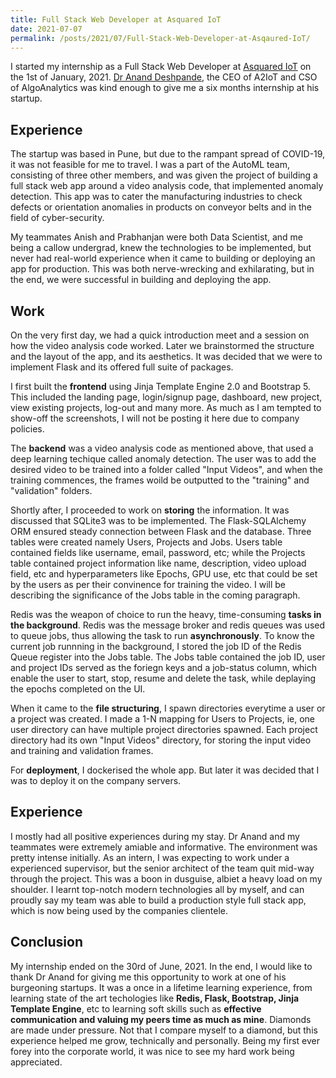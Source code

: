 ```yaml
---
title: Full Stack Web Developer at Asquared IoT
date: 2021-07-07
permalink: /posts/2021/07/Full-Stack-Web-Developer-at-Asqaured-IoT/
---
```


I started my internship as a Full Stack Web Developer at [Asquared IoT](https://www.asquared.ai/) on the 1st of January, 2021. [Dr Anand Deshpande](https://www.linkedin.com/in/anand-m-deshpande/), the CEO of A2IoT and CSO of AlgoAnalytics was kind enough to give me a six months internship at his startup.

## Experience

The startup was based in Pune, but due to the rampant spread of COVID-19, it was not feasible for me to travel. I was a part of the AutoML team, consisting of three other members, and was given the project of building a full stack web app around a video analysis code, that implemented anomaly detection. This app was to cater the manufacturing industries to check defects or orientation anomalies in products on conveyor belts and in the field of cyber-security.

My teammates Anish and Prabhanjan were both Data Scientist, and me being a callow undergrad, knew the technologies to be implemented, but never had real-world experience when it came to building or deploying an app for production. This was both nerve-wrecking and exhilarating, but in the end, we were successful in building and deploying the app. 

## Work
On the very first day, we had a quick introduction meet and a session on how the video analysis code worked. Later we brainstormed the structure and the layout of the app, and its aesthetics. It was decided that we were to implement Flask and its offered full suite of packages. 

I first built the **frontend** using Jinja Template Engine 2.0 and Bootstrap 5. This included the landing page, login/signup page, dashboard, new project, view existing projects, log-out and many more. As much as I am tempted to show-off the screenshots, I will not be posting it here due to company policies. 

The **backend** was a video analysis code as mentioned above, that used a deep learning techique called anomaly detection. The user was to add the desired video to be trained into a folder called "Input Videos", and when the training commences, the frames woild be outputted to the "training" and "validation" folders.

Shortly after, I proceeded to work on **storing** the information. It was discussed that SQLite3 was to be implemented. The Flask-SQLAlchemy ORM ensured steady connection between Flask and the database. Three tables were created namely Users, Projects and Jobs. Users table contained fields like username, email, password, etc; while the Projects table contained project information like name, description, video upload field, etc and hyperparameters like Epochs, GPU use, etc that could be set by the users as per their convinence for training the video. I will be describing the significance of the Jobs table in the coming paragraph. 

Redis was the weapon of choice to run the heavy, time-consuming **tasks in the background**. Redis was the message broker and redis queues was used to queue jobs, thus allowing the task to run **asynchronously**. To know the current job runnning in the background, I stored the job ID of the Redis Queue register into the Jobs table. The Jobs table contained the job ID, user and project IDs served as the foriegn keys and a job-status column, which enable the user to start, stop, resume and delete the task, while deplaying the epochs completed on the UI.

When it came to the **file structuring**, I spawn directories everytime a user or a project was created. I made a 1-N mapping for Users to Projects, ie, one user directory can have multiple project directories spawned. Each project directory had its own "Input Videos" directory, for storing the input  video and training and validation frames. 

For **deployment**, I dockerised the whole app. But later it was decided that I was to deploy it on the company servers.

## Experience

I mostly had all positive experiences during my stay. Dr Anand and my teammates were extremely amiable and informative. The environment was pretty intense initially. As an intern, I was expecting to work under a experienced supervisor, but the senior architect of the team quit mid-way through the project. This was a boon in dusguise, albiet a heavy load on my shoulder. I learnt top-notch modern technologies all by myself, and can proudly say my team was able to build a production style full stack app, which is now being used by the companies clientele.

## Conclusion
My internship ended on the 30rd of June, 2021. In the end, I would like to thank Dr Anand for giving me this opportunity to work at one of his burgeoning startups. It was a once in a lifetime learning experience, from learning state of the art techologies like **Redis, Flask, Bootstrap, Jinja Template Engine**, etc to learning soft skills such as **effective communication and valuing my peers time as much as mine**. Diamonds are made under pressure. Not that I compare myself to a diamond, but this experience helped me grow, technically and personally. Being my first ever forey into the corporate world, it was nice to see my hard work being appreciated.













